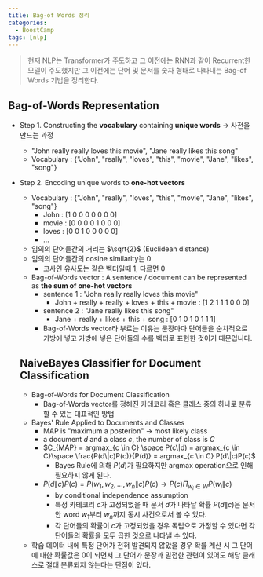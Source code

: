 ```yaml
---
title: Bag-of Words 정리
categories:
  - BoostCamp
tags: [nlp]
---
```


> 현재 NLP는 Transformer가 주도하고 그 이전에는 RNN과 같이 Recurrent한 모델이 주도했지만 그 이전에는 단어 및 문서를 숫자 형태로 나타내는 Bag-of Words 기법을 정리한다.

## Bag-of-Words Representation

- Step 1. Constructing the **vocabulary** containing **unique words** → 사전을 만드는 과정
    - "John really really loves this movie", "Jane really likes this song"
    - Vocabulary : {"John", "really", "loves", "this", "movie", "Jane", "likes", "song"}
- Step 2. Encoding unique words to **one-hot vectors**
    - Vocabulary : {"John", "really", "loves", "this", "movie", "Jane", "likes", "song"}
        - John : [1 0 0 0 0 0 0 0]
        - movie : [0 0 0 0 1 0 0 0]
        - loves : [0 0 1 0 0 0 0 0]
        - ...
    - 임의의 단어들간의 거리는 $\sqrt{2}$ (Euclidean distance)
    - 임의의 단어들간의 cosine similarity는 0
        - 코사인 유사도는 같은 벡터일때 1, 다르면 0
    - Bag-of-Words vector : A sentence / document can be represented as **the sum of one-hot vectors**
        - sentence 1 : "John really really loves this movie"
            - John + really + really + loves + this + movie : [1 2 1 1 1 0 0 0]
        - sentence 2 : "Jane really likes this song"
            - Jane + really + likes + this + song : [0 1 0 1 0 1 1 1]
        - Bag-of-Words vector라 부르는 이유는 문장마다 단어들을 순차적으로 가방에 넣고 가방에 넣은 단어들의 수를 벡터로 표현한 것이기 때문입니다.

    ## NaiveBayes Classifier for Document Classification

    - Bag-of-Words for Document Classification
        - Bag-of-Words vector를 정해진 카테코리 혹은 클래스 중의 하나로 분류할 수 있는 대표적인 방법
    - Bayes' Rule Applied to Documents and Classes
        - MAP is "maximum a posterion" → most likely class
        - a document $d$ and a class $c$, the number of class is $C$
        - $C_{MAP} = argmax_{c \in C} \space P(c\|d) = argmax_{c \in C}\space \frac{P(d\|c)P(c)}{P(d)} = argmax_{c \in C} P(d\|c)P(c)$
            - Bayes Rule에 의해 $P(d)$가 필요하지만 argmax operation으로 인해 필요하지 않게 된다.
        - $P(d\|c)P(c) = P(w_1, w_2, ..., w_n\|c)P(c) → P(c)\Pi_{w_i \in W}P(w_i\|c)$
            - by conditional independence assumption
            - 특정 카테코리 $c$가 고정되었을 때 문서 $d$가 나타날 확률 $P(d\|c)$은 문서 안 word $w_1$부터 $w_n$까지 동시 사건으로서 볼 수 있다.
            - 각 단어들의 확률이 $c$가 고정되었을 경우 독립으로 가정할 수 있다면 각 단어들의 확률을 모두 곱한 것으로 나타낼 수 있다.
    - 학습 데이터 내에 특정 단어가 전혀 발견되지 않았을 경우 확률 계산 시 그 단어에 대한 확률값은 0이 되면서 그 단어가 문장과 밀접한 관련이 있어도 해당 클래스로 절대 분류되지 않는다는 단점이 있다.